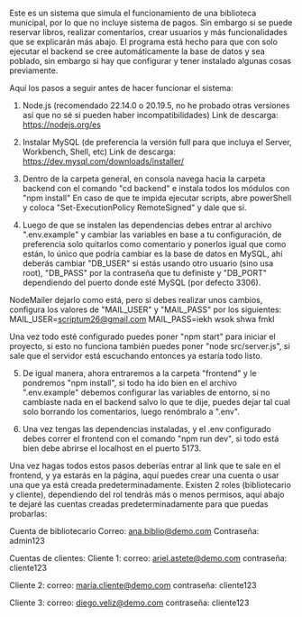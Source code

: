 Este es un sistema que simula el funcionamiento de una biblioteca municipal, por lo que no incluye sistema de pagos. Sin embargo si se puede reservar libros, realizar comentarios, crear usuarios y más funcionalidades que se explicarán más abajo. El programa está hecho para que con solo ejecutar el backend se cree automáticamente la base de datos y sea poblado, sin embargo si hay que configurar y tener instalado algunas cosas previamente.

Aquí los pasos a seguir antes de hacer funcionar el sistema:

1. Node.js (recomendado 22.14.0 o 20.19.5, no he probado otras versiones así que no sé si pueden haber incompatibilidades)
Link de descarga: https://nodejs.org/es

2. Instalar MySQL (de preferencia la versión full para que incluya el Server, Workbench, Shell, etc)
Link de descarga: https://dev.mysql.com/downloads/installer/

3. Dentro de la carpeta general, en consola navega hacia la carpeta backend con el comando "cd backend" e instala todos los módulos con "npm install"
En caso de que te impida ejecutar scripts, abre powerShell y coloca "Set-ExecutionPolicy RemoteSigned" y dale que si.

4. Luego de que se instalen las dependencias debes entrar al archivo ".env.example" y cambiar las variables en base a tu configuración, de preferencia solo quitarlos como comentario y ponerlos igual que como están, lo único que podría cambiar es la base de datos en MySQL, ahí deberás cambiar "DB_USER" si estás usando otro usuario (sino usa root), "DB_PASS" por la contraseña que tu definiste y "DB_PORT" dependiendo del puerto donde esté MySQL (por defecto 3306).

NodeMailer dejarlo como está, pero si debes realizar unos cambios, configura los valores de "MAIL_USER" y "MAIL_PASS" por los siguientes:
MAIL_USER=scriptum26@gmail.com
MAIL_PASS=iekh wsok shwa fmkl

Una vez  todo esté configurado puedes poner "npm start" para iniciar el proyecto, si esto no funciona también puedes poner "node src/server.js", si sale que el servidor está escuchando entonces ya estaría todo listo.

5. De igual manera, ahora entraremos a la carpeta "frontend" y le pondremos "npm install", si todo ha ido bien en el archivo ".env.example" debemos configurar las variables de entorno, si no cambiaste nada en el backend salvo lo que te dije, puedes dejar tal cual solo borrando los comentarios, luego renómbralo a ".env".

6. Una vez tengas las dependencias instaladas, y el .env configurado debes correr el frontend con el comando "npm run dev", si todo está bien debe abrirse el localhost en el puerto 5173.

Una vez hagas todos estos pasos deberías entrar al link que te sale en el frontend, y ya estarás en la página, aquí puedes crear una cuenta o usar una que ya está creada predeterminadamente. Existen 2 roles (bibliotecario y cliente), dependiendo del rol tendrás más o menos permisos, aquí abajo te dejaré las cuentas creadas predeterminadamente para que puedas probarlas:

Cuenta de bibliotecario
Correo: ana.biblio@demo.com
Contraseña: admin123

Cuentas de clientes:
Cliente 1:
correo: ariel.astete@demo.com
contraseña: cliente123

Cliente 2:
correo: maria.cliente@demo.com
contraseña: cliente123

Cliente 3:
correo: diego.veliz@demo.com
contraseña: cliente123


